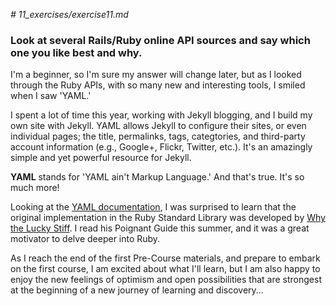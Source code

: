 *# 11_exercises/exercise11.md*

### Look at several Rails/Ruby online API sources and say which one you like best and why.

I'm a beginner, so I'm sure my answer will change later, but as I looked through the Ruby APIs, with so many new and interesting tools, I smiled when I saw 'YAML.'

I spent a lot of time this year, working with Jekyll blogging, and I build my own site with Jekyll. YAML allows Jekyll to configure their sites, or even individual pages; the title, permalinks, tags, categtories, and third-party account information (e.g., Google+, Flickr, Twitter, etc.). It's an amazingly simple and yet powerful resource for Jekyll.

**YAML** stands for 'YAML ain't Markup Language.' And that's true. It's so much more! 

Looking at the [YAML documentation](http://ruby-doc.org/stdlib-2.1.3/libdoc/yaml/rdoc/YAML.html), I was surprised to learn that the original implementation in the Ruby Standard Library was developed by [Why the Lucky Stiff](http://mislav.uniqpath.com/poignant-guide/). I read his Poignant Guide this summer, and it was a great motivator to delve deeper into Ruby.

As I reach the end of the first Pre-Course materials, and prepare to embark on the first course, I am excited about what I'll learn, but I am also happy to enjoy the new feelings of optimism and open possibilities that are strongest at the beginning of a new journey of learning and discovery...
